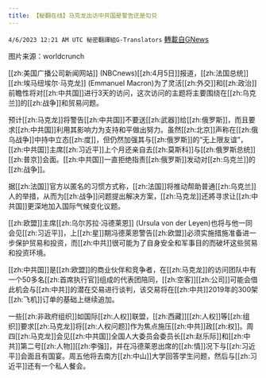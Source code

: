 ```yaml
---
title: 【秘翻在线】马克龙出访中共国是警告还是勾兑
---
```

`4/6/2023 12:21 AM UTC 秘密翻譯組G-Translators` [轉載自GNews](https://gnews.org/articles/1074345)

         
图片来源：worldcrunch

[[zh:美国广播公司新闻网站]] (NBCnews)[[zh:4月5日]]报道，[[zh:法国总统]][[zh:埃马纽埃尔·马克龙]] (Emmanuel Macron)为了灵活[[zh:外交]]和[[zh:政治]]前瞻性将对[[zh:中共国]]进行3天的访问，这次访问的主题将主要围绕在[[zh:乌克兰]]的[[zh:战争]]和贸易问题。

预计[[zh:马克龙]]将警告[[zh:中共国]]不要送[[zh:武器]]给[[zh:俄罗斯]]，而且要求[[zh:中共国]]利用其影响力为支持和平做出努力。虽然[[zh:北京]]声称在[[zh:俄乌战争]]中持中立态[[zh:度]]，但仍然加强其与[[zh:俄罗斯]]的“无上限友谊”，[[zh:中共国]]主席[[zh:习近平]]上个月还亲自去[[zh:莫斯科]]与[[zh:俄罗斯总统]][[zh:普京]]会面。[[zh:中共国]]一直拒绝指责[[zh:俄罗斯]]发动对[[zh:乌克兰]]的[[zh:战争]]。

据[[zh:法国]]官方以匿名的习惯方式称，[[zh:法国]]将推动帮助普通[[zh:乌克兰]]人的举措，从而为[[zh:战争]]问题提出解决方案，[[zh:马克龙]]还將寻求让[[zh:中共国]]更深地加入国际气候变化议题。

[[zh:欧盟]]主席[[zh:乌尔苏拉·冯德莱恩]] (Ursula von der Leyen)也将与他一同会见[[zh:习近平]]，上[[zh:星]]期冯德莱恩警告[[zh:欧盟]]必须实施措施准备进一步保护贸易和投资，而[[zh:中共]]很可能为了自身安全和军事目的而破坏这些贸易和投资环境。

[[zh:中共国]]是[[zh:欧盟]]的商业伙伴和竞争者，在[[zh:马克龙]]的访问团队中有一个50多名[[zh:首席执行官]]组成的代表团陪同，[[zh:空客]][[zh:公司]]可能会借此机会与[[zh:中共]]的潜在交易进行谈判，该交易将在[[zh:中共]]2019年的300架[[zh:飞机]]订单的基础上继续追加。

一些[[zh:非政府组织]]如国际[[zh:人权]]联盟，[[zh:西藏]][[zh:人权]]等[[zh:组织]]要求[[zh:马克龙]]将[[zh:人权问题]]作为焦点施压[[zh:中共]]政[[zh:权]]。周四[[zh:马克龙]]会见[[zh:中共国]]全国人大委员会委员长[[zh:赵乐际]]和[[zh:中共]]第二号[[zh:人物]][[zh:李强]]，并在冯德莱恩出席的[[zh:情]]况下与[[zh:习近平]]会面且有国宴。周五他将去南方[[zh:中山]]大学回答学生问题，然后与[[zh:习近平]]还有一个私人餐会。
